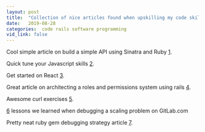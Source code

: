 ```yaml
---
layout: post
title:  "Collection of nice articles found when upskilling my code skills"
date:   2019-08-28
categories:  code rails software programming
vid_link: false
---
```


Cool simple article on build a simple API using Sinatra and Ruby [1]. 

Quick tune your Javascript skills [2].

Get started on React [3].

Great article on architecting a roles and permissions system using rails [4].

Awesome curl exercises [5].

[6] lessons we learned when debugging a scaling problem on GitLab.com

Pretty neat ruby gem debugging strategy article [7].

[1]: //x-team.com/blog/how-to-create-a-ruby-api-with-sinatra/
[2]: //developer.mozilla.org/en-US/docs/Web/JavaScript/A_re-introduction_to_JavaScript
[3]: //reactjs.org/
[4]: //www.atrium.co/inside-atrium/architecting-roles-permissions/
[5]: //jvns.ca/blog/2019/08/27/curl-exercises/
[6]: //about.gitlab.com/2019/08/27/tyranny-of-the-clock/
[7]: //supergood.software/a-ruby-gem-debugging-strategy/